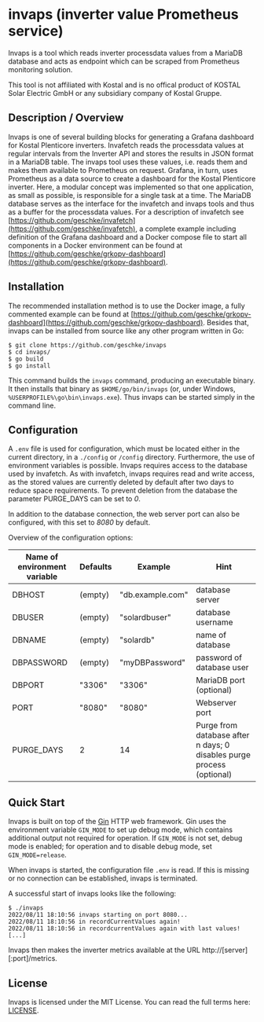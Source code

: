 # invaps (inverter value Prometheus service)

Invaps is a tool which reads inverter processdata values from a MariaDB database and acts as endpoint which can be scraped from Prometheus monitoring solution.

This tool is not affiliated with Kostal and is no offical product of KOSTAL Solar Electric GmbH or any subsidiary company of Kostal Gruppe.

## Description / Overview

Invaps is one of several building blocks for generating a Grafana dashboard for Kostal Plenticore inverters. Invafetch reads the processdata values at regular intervals from the Inverter API and stores the results in JSON format in a MariaDB table. The invaps tool uses these values, i.e. reads them and makes them available to Prometheus on request. Grafana, in turn, uses Prometheus as a data source to create a dashboard for the Kostal Plenticore inverter. Here, a modular concept was implemented so that one application, as small as possible, is responsible for a single task at a time. The MariaDB database serves as the interface for the invafetch and invaps tools and thus as a buffer for the processdata values. For a description of invafetch see [https://github.com/geschke/invafetch](https://github.com/geschke/invafetch), a complete example including definition of the Grafana dashboard and a Docker compose file to start all components in a Docker environment can be found at [https://github.com/geschke/grkopv-dashboard](https://github.com/geschke/grkopv-dashboard).

## Installation

The recommended installation method is to use the Docker image, a fully commented example can be found at [https://github.com/geschke/grkopv-dashboard](https://github.com/geschke/grkopv-dashboard). Besides that, invaps can be installed from source like any other program written in Go:

```text
$ git clone https://github.com/geschke/invaps
$ cd invaps/
$ go build
$ go install
```

This command builds the `invaps` command, producing an executable binary. It then installs that binary as `$HOME/go/bin/invaps` (or, under Windows, `%USERPROFILE%\go\bin\invaps.exe`).
Thus invaps can be started simply in the command line.

## Configuration

A `.env` file is used for configuration, which must be located either in the current directory, in a `./config` or `/config` directory. Furthermore, the use of environment variables is possible. Invaps requires access to the database used by invafetch. As with invafetch, invaps requires read and write access, as the stored values are currently deleted by default after two days to reduce space requirements. To prevent deletion from the database the parameter PURGE_DAYS can be set to *0*.

In addition to the database connection, the web server port can also be configured, with this set to *8080* by default.

Overview of the configuration options:

|Name of environment variable|Defaults|Example|Hint|
|----------------------------|--------|-------|----|
|DBHOST|(empty)|"db.example.com"|database server|
|DBUSER|(empty)|"solardbuser"|database username|
|DBNAME|(empty)|"solardb"|name of database|
|DBPASSWORD|(empty)|"myDBPassword"|password of database user|
|DBPORT|"3306"|"3306"|MariaDB port (optional)|
|PORT|"8080"|"8080"|Webserver port|
|PURGE_DAYS|2|14|Purge from database after n days; 0 disables purge process (optional)|


## Quick Start

Invaps is built on top of the [Gin](https://gin-gonic.com/) HTTP web framework. Gin uses the environment variable `GIN_MODE` to set up debug mode, which contains additional output not required for operation. If `GIN_MODE` is not set, debug mode is enabled; for operation and to disable debug mode, set `GIN_MODE=release`.

When invaps is started, the configuration file `.env` is read. If this is missing or no connection can be established, invaps is terminated.

A successful start of invaps looks like the following:

```text
$ ./invaps
2022/08/11 18:10:56 invaps starting on port 8080...
2022/08/11 18:10:56 in recordCurrentValues again!
2022/08/11 18:10:56 in recordcurrentValues again with last values!
[...]
```

Invaps then makes the inverter metrics available at the URL http://[server][:port]/metrics.

## License

Invaps is licensed under the MIT License. You can read the full terms here: [LICENSE](LICENSE).
